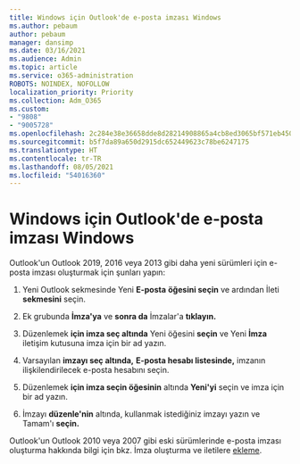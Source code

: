 ```yaml
---
title: Windows için Outlook'de e-posta imzası Windows
ms.author: pebaum
author: pebaum
manager: dansimp
ms.date: 03/16/2021
ms.audience: Admin
ms.topic: article
ms.service: o365-administration
ROBOTS: NOINDEX, NOFOLLOW
localization_priority: Priority
ms.collection: Adm_O365
ms.custom:
- "9808"
- "9005728"
ms.openlocfilehash: 2c284e38e36658dde8d28214908865a4cb8ed3065bf571eb450ce540b9207cd2
ms.sourcegitcommit: b5f7da89a650d2915dc652449623c78be6247175
ms.translationtype: HT
ms.contentlocale: tr-TR
ms.lasthandoff: 08/05/2021
ms.locfileid: "54016360"
---
```

# <a name="create-an-email-signature-in-outlook-for-windows"></a>Windows için Outlook'de e-posta imzası Windows

Outlook'un Outlook 2019, 2016 veya 2013 gibi daha yeni sürümleri için e-posta imzası oluşturmak için şunları yapın:

1. Yeni Outlook sekmesinde Yeni **E-posta** **öğesini seçin** ve ardından İleti **sekmesini** seçin.

1. Ek grubunda **İmza'ya** ve **sonra da** İmzalar'a **tıklayın.**

1. Düzenlemek **için imza seç altında** Yeni öğesini **seçin** ve Yeni **İmza** iletişim kutusuna imza için bir ad yazın.

1. Varsayılan **imzayı seç altında,** **E-posta hesabı listesinde,** imzanın ilişkilendirilecek e-posta hesabını seçin.

1. Düzenlemek **için imza seçin öğesinin** altında **Yeni'yi** seçin ve imza için bir ad yazın.

1. İmzayı **düzenle'nin** altında, kullanmak istediğiniz imzayı yazın ve Tamam'ı **seçin.**

Outlook'un Outlook 2010 veya 2007 gibi eski sürümlerinde e-posta imzası oluşturma hakkında bilgi için bkz. İmza oluşturma ve iletilere [ekleme](https://support.microsoft.com/office/8ee5d4f4-68fd-464a-a1c1-0e1c80bb27f2#ID0EAADAAA=Office_2007_-_2010).

